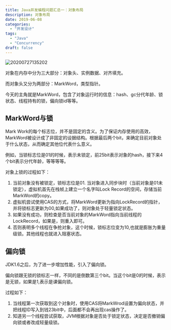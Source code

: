 ```yaml
---
title: Java并发编程问题汇总一：对象布局
description: 对象布局
date: 2019-06-08
categories:
  - "开发设计"
tags:
  - "Java"
  - "Concurrency"
draft: false
---
```

![20200727135202](https://raw.githubusercontent.com/hujianxin/pico/master/img/20200727135202.png)
<!--more-->

对象在内存中分为三大部分：对象头、实例数据、对齐填充。

而对象头又分为两部分：MarkWord，类型指针。

今天的主角就是MarkWord，包含了对象运行时的信息：hash、gc分代年龄、锁状态、线程持有的锁，偏向锁id等等。

## MarkWord与锁
Mark Work的每个标志位，并不是固定的含义。为了保证内存使用的高效，MarkWord被设计成了非固定的设据结构。根据最后两个bit，来确定目前对象处于什么状态，从而确定其他位代表什么意义。

例如，当锁标志位是01的时候，表示未锁定，前25bit表示对象的hash，接下来4个bit表示分代年龄，等等等等。

对象上锁的过程如下：
1. 当前对象没有被锁定，锁标志位是01. 当对象进入同步块时（当前对象是01未锁定），虚拟机首先在栈帧上建立一个名字叫Lock Record的空间，存储当前MarkWord的copy。
2. 虚拟机尝试使用CAS的方式，将MarkWord更新为指向LockRecord的指针，并将锁标志更新为00,如果成功了，则对象处于轻量锁定状态。
3. 如果没有成功，则检查是否当前对象的MarkWord指向当前线程的LockRecord，如果是，则重入即可。
4. 否则表明多个线程在争抢对象，这个时候，锁标志位变为10,也就是膨胀为重量级锁。其他线程也就进入阻塞状态。

## 偏向锁
JDK1.6之后，为了进一步增加性能，引入了偏向锁。

偏向锁跟无锁的锁标志一样，不同的是倒数第三个bit。当这个bit是0的时候，表示是无锁，如果是1,表示是课偏向锁。

过程如下：
1. 当线程第一次获取到这个对象时，使用CAS将MarkWrod设置为偏向状态，并把线程ID写入到钱23bit中，后面都不会再出现cas操作了。
2. 知道另一个线程尝试获取，JVM根据对象是否处于锁定状态，决定是否撤销偏向锁或者改成轻量级锁。